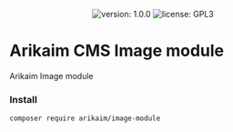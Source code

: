 <p align="center">
    <img src="https://img.shields.io/github/release/arikaim/image-module.svg" alt="version: 1.0.0">
    <img src="https://img.shields.io/badge/License-GPLv3-blue.svg" alt="license: GPL3">
</p>

# Arikaim CMS Image module
Arikaim Image module

### Install
```
composer require arikaim/image-module
```